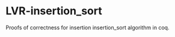 LVR-insertion_sort
==================

Proofs of correctness for insertion insertion_sort algorithm in coq.
